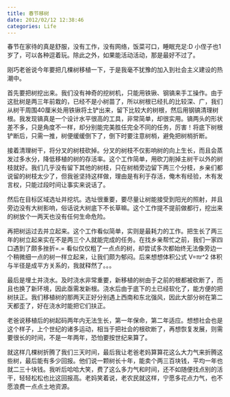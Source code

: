 ```yaml
---
title: 春节移树
date: 2012/02/12 12:38:46
categories: Life
---
```

春节在家待的真是舒服，没有工作，没有网络，饭菜可口，睡眠充足:D 小侄子也1岁了，可以各种逗着玩。除此之外，如果能活动活动，那是最好不过了。

刚巧老爸说今年要把几棵树移植一下，于是我毫不犹豫的加入到社会主义建设的热潮中。

首先要把树挖出来。我们没有神奇的挖树机，只能用铁锹、钢镐来手工操作。由于这批树是两三年前栽的，已经不是小树苗了，所以树根已经扎的比较深、广，我们从树干周围40厘米处用铁锹将土铲出来，留下比较大的树根，然后用钢镐清理树根。我发现镐真是一个设计水平很高的工具，非常简单，却很实用。镐两头的形状差不多，只是角度不一样，却分别能完美胜任完全不同的任务，厉害！将底下树根铲断后，只需一推，树便缓缓倒下了，倒下时要注意树梢，避免把树梢折断。

接着清理树干，将分叉的树枝砍掉。分叉的树枝不仅影响树的向上生长，而且会蒸发过多水分，降低移植的树的存活率。这个工作简单，用砍刀削掉主树干以外的树枝就好。我们几乎没有留下其他的树枝，只在树梢旁边留下两三个分枝，乡亲们都说留的树枝太少了，但我爸坚持这样做，理由是有利于存活，俺木有经验，木有发言权，只能过段时间让事实来说话了。

然后在目标区域选址并挖坑。选址很重要，要尽量让树能接受到阳光的照射，并且旁边没有大树影响，俗话说大树底下不长草嘛。这个工作提不提前做都行，挖出来的树放个一两天也没有任何生命危险。

再把树运过去并立起来。这个工作看似简单，实则是最耗力的工作。把生长了两三年的树立起来实在不是两三个人就能完成的任务。在找乡亲帮忙之前，我们一家四口遇到了颇多挫折=.= 看似仅仅粗了一点点的树，却尝试多次都始终无法像旁边一个稍微细一点的树一样立起来，让我们颇为郁闷。后来想想体积公式 V=πr^2 体积与半径是成平方关系的，我就释然了。。。

最后是埋土并浇水。及时浇水非常重要，新移植的树由于之前的根都被砍断了，而且也换了新环境，因此亟需发新根。浇水后由于底下的土已经软化了，能方便的把树扶正。我们移植树的那两天正好分别遇上西南和东北强风，因此大部分树在第二天都歪了，好在浇水时能把它们扶正。

老爸说移植后的树起码两年内无法生长，第一年保命，第二年适应。想想社会也是这个样子，上个世纪的诸多运动，相当于把社会的根砍断了，再想恢复发展，则需要很长的时间，不是一年两年，恐怕要按世纪来算了。

就这样几棵树折腾了我们三天时间，最后我让老爸老妈算算花这么大力气来折腾这些树，最后能有多少回报。他们说一颗树长十年，能卖个两三百块钱，平均一年也就二三十块钱。我听后哈哈大笑，费了这么多力气和时间，还不如随便找点别的活干，轻轻松松也比这回报高。老妈笑着说，老农民就这样，宁愿多花点力气，也不愿浪费一点点土地资源。
